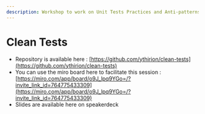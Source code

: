 ```yaml
---
description: Workshop to work on Unit Tests Practices and Anti-patterns
---
```


# Clean Tests

* Repository is available here : [https://github.com/ythirion/clean-tests](https://github.com/ythirion/clean-tests)
* You can use the miro board here to facilitate this session : [https://miro.com/app/board/o9J_lpq9YGo=/?invite_link_id=764775433309](https://miro.com/app/board/o9J_lpq9YGo=/?invite_link_id=764775433309)
* Slides are available here on speakerdeck 
